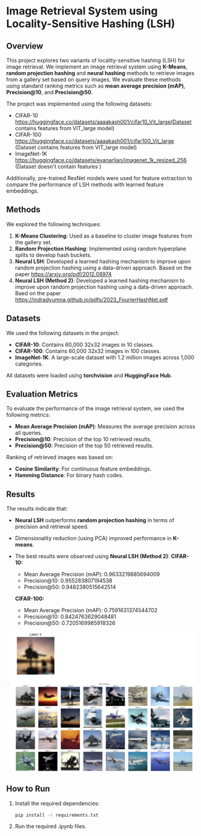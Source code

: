 # Image Retrieval System using Locality-Sensitive Hashing (LSH)

## Overview

This project explores two variants of locality-sensitive hashing (LSH) for image retrieval. We implement an image retrieval system using **K-Means**, **random projection hashing** and **neural hashing** methods to retrieve images from a gallery set based on query images. We evaluate these methods using standard ranking metrics such as **mean average precision (mAP)**, **Precision@10**, and **Precision@50**.

The project was implemented using the following datasets:
- CIFAR-10 https://huggingface.co/datasets/aaaakash001/cifar10_Vit_large(Dataset contains features from VIT_large model)
- CIFAR-100 https://huggingface.co/datasets/aaaakash001/cifar100_Vit_large (Dataset contains features from VIT_large model)
- ImageNet-1K https://huggingface.co/datasets/evanarlian/imagenet_1k_resized_256 (Dataset doesn't contain features )

Additionally, pre-trained ResNet models were used for feature extraction to compare the performance of LSH methods with learned feature embeddings.

## Methods

We explored the following techniques:
1. **K-Means Clustering**: Used as a baseline to cluster image features from the gallery set.
2. **Random Projection Hashing**: Implemented using random hyperplane splits to develop hash buckets.
3. **Neural LSH**: Developed a learned hashing mechanism to improve upon random projection hashing using a data-driven approach. Based on the paper https://arxiv.org/pdf/2012.08974
4. **Neural LSH (Method 2)**: Developed a learned hashing mechanism to improve upon random projection hashing using a data-driven approach. Baed on the paper https://indradyumna.github.io/pdfs/2023_FourierHashNet.pdf

## Datasets

We used the following datasets in the project:
- **CIFAR-10**: Contains 60,000 32x32 images in 10 classes.
- **CIFAR-100**: Contains 60,000 32x32 images in 100 classes.
- **ImageNet-1K**: A large-scale dataset with 1.2 million images across 1,000 categories.

All datasets were loaded using **torchvision** and **HuggingFace Hub**.

## Evaluation Metrics

To evaluate the performance of the image retrieval system, we used the following metrics:
- **Mean Average Precision (mAP)**: Measures the average precision across all queries.
- **Precision@10**: Precision of the top 10 retrieved results.
- **Precision@50**: Precision of the top 50 retrieved results.

Ranking of retrieved images was based on:
- **Cosine Similarity**: For continuous feature embeddings.
- **Hamming Distance**: For binary hash codes.

## Results

The results indicate that:
- **Neural LSH** outperforms **random projection hashing** in terms of precision and retrieval speed.
- Dimensionality reduction (using PCA) improved performance in **K-means**.
- The best results were observed using **Neural LSH (Method 2)**:
    **CIFAR-10:**
    - Mean Average Precision (mAP): 0.9633219885694009
    - Precision@10: 0.955283807194538
    - Precision@50: 0.9482380515642514

    **CIFAR-100:**
    - Mean Average Precision (mAP): 0.7591631374544702
    - Precision@10: 0.8424763629048481
    - Precision@50: 0.7205169985918326

![Sample Result](images/neural_lsh.png)

## How to Run

1. Install the required dependencies:
   ```bash
   pip install -r requirements.txt

2. Run the required .ipynb files.
